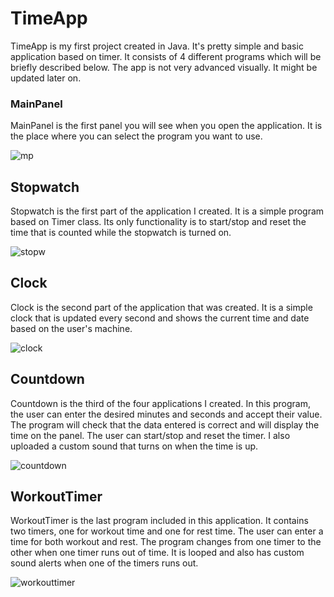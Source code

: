 # TimeApp
TimeApp is my first project created in Java. It's pretty simple and basic application 
based on timer. It consists of 4 different programs which will be briefly described below. 
The app is not very advanced visually. It might be updated later on.

### MainPanel
MainPanel is the first panel you will see when you open the application. It is the place where
you can select the program you want to use.

![mp](https://github.com/OCiesla01/TimeAppGUI/assets/130390861/2886e6e2-1f05-4e61-91f5-0f6f14ed211e)


## Stopwatch
Stopwatch is the first part of the application I created. It is a simple program based on
Timer class. Its only functionality is to start/stop and reset the time that is counted while the
stopwatch is turned on.

![stopw](https://github.com/OCiesla01/TimeAppGUI/assets/130390861/bef0c722-b3c4-4d8e-933d-04497ed73488)


## Clock 
Clock is the second part of the application that was created. It is a simple clock that is
updated every second and shows the current time and date based on the user's machine.

![clock](https://github.com/OCiesla01/TimeAppGUI/assets/130390861/1759b1dd-9a6f-44ba-9635-a0b4b94db4b1)


## Countdown
Countdown is the third of the four applications I created. In this program, the user
can enter the desired minutes and seconds and accept their value. The program will check
that the data entered is correct and will display the time on the panel. The user can start/stop and reset the timer.
I also uploaded a custom sound that turns on when the time is up.

![countdown](https://github.com/OCiesla01/TimeAppGUI/assets/130390861/b7ca6176-231f-4c30-9a37-27e81a05ca5c)


## WorkoutTimer
WorkoutTimer is the last program included in this application. It contains two timers, one
for workout time and one for rest time. The user can enter a time for both workout and rest.
The program changes from one timer to the other when one timer runs out of time. It is looped
and also has custom sound alerts when one of the timers runs out.

![workouttimer](https://github.com/OCiesla01/TimeAppGUI/assets/130390861/cbc0fbd4-e426-407a-9c1e-73a6759d5f7e)

